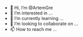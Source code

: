 - 👋 Hi, I’m @ArtemGre
- 👀 I’m interested in ...
- 🌱 I’m currently learning ...
- 💞️ I’m looking to collaborate on ...
- 📫 How to reach me ...

<!---
ArtemGre/ArtemGre is a ✨ special ✨ repository because its `README.md` (this file) appears on your GitHub profile.
You can click the Preview link to take a look at your changes.
--->
